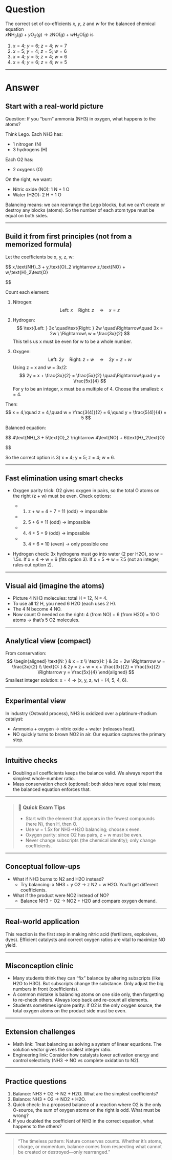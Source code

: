 # Question
The correct set of co-efficients $x$, $y$, $z$ and $w$ for the balanced chemical equation  
$x\text{NH}_3(g) + y\text{O}_2(g) \rightarrow z\text{NO}(g) + w\text{H}_2\text{O}(g)$ is  
   1) $x = 4;\ y = 6;\ z = 4;\ w = 7$  
   2) $x = 5;\ y = 4;\ z = 5;\ w = 6$  
   3) $x = 4;\ y = 5;\ z = 4;\ w = 6$  
   4) $x = 4;\ y = 6;\ z = 4;\ w = 5$

---
# Answer

## Start with a real-world picture

Question: If you “burn” ammonia (NH3) in oxygen, what happens to the atoms?

Think Lego. Each NH3 has:
- 1 nitrogen (N)
- 3 hydrogens (H)

Each O2 has:
- 2 oxygens (O)

On the right, we want:
- Nitric oxide (NO): 1 N + 1 O
- Water (H2O): 2 H + 1 O

Balancing means: we can rearrange the Lego blocks, but we can’t create or destroy any blocks (atoms). So the number of each atom type must be equal on both sides.

---

## Build it from first principles (not from a memorized formula)

Let the coefficients be x, y, z, w:

$$
x\,\text{NH}_3 + y\,\text{O}_2 \rightarrow z\,\text{NO} + w\,\text{H}_2\text{O}

$$

Count each element:

1) Nitrogen:
$$
\text{Left: } x \quad\text{Right: } z \quad\Rightarrow\quad x = z
$$

2) Hydrogen:
$$
\text{Left: } 3x \quad\text{Right: } 2w \quad\Rightarrow\quad 3x = 2w \ \Rightarrow\ w = \frac{3x}{2}
$$
This tells us x must be even for w to be a whole number.

3) Oxygen:
$$
\text{Left: } 2y \quad\text{Right: } z + w \quad\Rightarrow\quad 2y = z + w
$$
Using z = x and w = 3x/2:
$$
2y = x + \frac{3x}{2} = \frac{5x}{2} \quad\Rightarrow\quad y = \frac{5x}{4}
$$
For y to be an integer, x must be a multiple of 4. Choose the smallest: x = 4.

Then:
$$
x = 4,\quad z = 4,\quad w = \frac{3(4)}{2} = 6,\quad y = \frac{5(4)}{4} = 5
$$

Balanced equation:

$$
4\text{NH}_3 + 5\text{O}_2 \rightarrow 4\text{NO} + 6\text{H}_2\text{O}

$$

So the correct option is 3) x = 4; y = 5; z = 4; w = 6.

---

## Fast elimination using smart checks

- Oxygen parity trick: O2 gives oxygen in pairs, so the total O atoms on the right (z + w) must be even. Check options:
  - 1) z + w = 4 + 7 = 11 (odd) → impossible
  - 2) 5 + 6 = 11 (odd) → impossible
  - 4) 4 + 5 = 9 (odd) → impossible
  - 3) 4 + 6 = 10 (even) → only possible one

- Hydrogen check: 3x hydrogens must go into water (2 per H2O), so w = 1.5x. If x = 4 → w = 6 (fits option 3). If x = 5 → w = 7.5 (not an integer; rules out option 2).

---

## Visual aid (imagine the atoms)

- Picture 4 NH3 molecules: total H = 12, N = 4.
- To use all 12 H, you need 6 H2O (each uses 2 H).
- The 4 N become 4 NO.
- Now count O needed on the right: 4 (from NO) + 6 (from H2O) = 10 O atoms → that’s 5 O2 molecules.

---

## Analytical view (compact)

From conservation:
$$
\begin{aligned}
\text{N: } & x = z \\
\text{H: } & 3x = 2w \Rightarrow w = \frac{3x}{2} \\
\text{O: } & 2y = z + w = x + \frac{3x}{2} = \frac{5x}{2} \Rightarrow y = \frac{5x}{4}
\end{aligned}
$$
Smallest integer solution: x = 4 → (x, y, z, w) = (4, 5, 4, 6).

---

## Experimental view

In industry (Ostwald process), NH3 is oxidized over a platinum-rhodium catalyst:
- Ammonia + oxygen → nitric oxide + water (releases heat).
- NO quickly turns to brown NO2 in air. Our equation captures the primary step.

---

## Intuitive checks

- Doubling all coefficients keeps the balance valid. We always report the simplest whole-number ratio.
- Mass conservation check (optional): both sides have equal total mass; the balanced equation enforces that.

---

> ### 🧠 Quick Exam Tips
> - Start with the element that appears in the fewest compounds (here N), then H, then O.
> - Use w = 1.5x for NH3→H2O balancing; choose x even.
> - Oxygen parity: since O2 has pairs, z + w must be even.
> - Never change subscripts (the chemical identity); only change coefficients.

---

## Conceptual follow-ups

- What if NH3 burns to N2 and H2O instead?
  - Try balancing: x NH3 + y O2 → z N2 + w H2O. You’ll get different coefficients.
- What if the product were NO2 instead of NO?
  - Balance NH3 + O2 → NO2 + H2O and compare oxygen demand.

---

## Real-world application

This reaction is the first step in making nitric acid (fertilizers, explosives, dyes). Efficient catalysts and correct oxygen ratios are vital to maximize NO yield.

---

## Misconception clinic

- Many students think they can “fix” balance by altering subscripts (like H2O to H3O). But subscripts change the substance. Only adjust the big numbers in front (coefficients).
- A common mistake is balancing atoms on one side only, then forgetting to re-check others. Always loop back and re-count all elements.
- Students sometimes ignore parity: if O2 is the only oxygen source, the total oxygen atoms on the product side must be even.

---

## Extension challenges

- Math link: Treat balancing as solving a system of linear equations. The solution vector gives the smallest integer ratio.
- Engineering link: Consider how catalysts lower activation energy and control selectivity (NH3 → NO vs complete oxidation to N2).

---

## Practice questions

1) Balance: NH3 + O2 → N2 + H2O. What are the simplest coefficients?
2) Balance: NH3 + O2 → NO2 + H2O.
3) Quick check: In a proposed balance of a reaction where O2 is the only O-source, the sum of oxygen atoms on the right is odd. What must be wrong?
4) If you doubled the coefficient of NH3 in the correct equation, what happens to the others?

---

> “The timeless pattern: Nature conserves counts. Whether it’s atoms, charge, or momentum, balance comes from respecting what cannot be created or destroyed—only rearranged.”